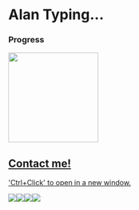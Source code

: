 <h1>Alan Typing...</h1>

<h3>Progress</h3>

<div>
<a href="https://github.com/seu-usuário-aqui">
<img height="180em" src="https://github-readme-stats.vercel.app/api?username=AlanTyping&show_icons=true&theme=cobalt2&include_all_commits=true&count_private=true"/>
</div>
 
 <h2>Contact me!</h2>  
 
 <p>'Ctrl+Click' to open in a new window.</p>
  
 <a href = "https://www.instagram.com/alan_anr/"><img src="https://user-images.githubusercontent.com/89664408/210903076-2453d845-de8f-4242-846e-e3bb2d1a3638.png" target="_blank"></a><a href="https://www.linkedin.com/in/alan-rosales-dev/" target="_blank"><img src="https://user-images.githubusercontent.com/89664408/210903260-0eea2d3d-5e3d-4283-b9c1-134d1dab4a13.png" target="_blank"></a><a href = "mailto:alan.a.n.r.ar@gmail.com"><img src="https://user-images.githubusercontent.com/89664408/210904347-0469d854-a77e-4fad-8819-587efd49039f.png" target="_blank"></a><a href = "https://api.whatsapp.com/send?phone=541138235395"><img src="https://user-images.githubusercontent.com/89664408/210903267-2f657a9d-4a00-4d3b-b1ea-43a5ede14b61.png" target="_blank"></a>
 

